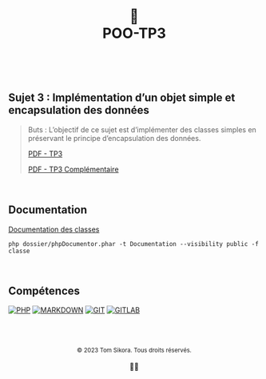 <div align="center">
    <h1>
        🤖<br>POO-TP3<br>
        <br>
    </h1>
</div>

<br>

<h2>Sujet 3 : Implémentation d’un objet simple et encapsulation des données</h2>

> Buts : L’objectif de ce sujet est d’implémenter des classes simples en préservant le principe d’encapsulation des données.
>
> [PDF - TP3](TP3_POO.pdf)
>
> [PDF - TP3 Complémentaire](TP3_POO_Complementaire.pdf)

<br>

<h2>Documentation</h2>

[Documentation des classes](Documentation/index.html)

```php dossier/phpDocumentor.phar -t Documentation --visibility public -f classe```

<br>

<h2>Compétences</h2>

[![PHP](https://img.shields.io/badge/PHP-777BB4?style=for-the-badge&logo=php&logoColor=white)](https://www.php.net/)
[![MARKDOWN](https://img.shields.io/badge/Markdown-000000?style=for-the-badge&logo=markdown&logoColor=white)](https://www.markdownguide.org/)
[![GIT](https://img.shields.io/badge/Git-E34F26?style=for-the-badge&logo=git&logoColor=white)](https://git-scm.com/)
[![GITLAB](https://img.shields.io/badge/GitLab-330F63?style=for-the-badge&logo=gitlab&logoColor=white)](https://about.gitlab.com/)

<br>

<div align="center">
    <br>
    <br>
    <div>
        <sub>&copy; 2023 Tom Sikora. Tous droits réservés.</sub>
    </div>
    <br>
    👨‍💻
</div>